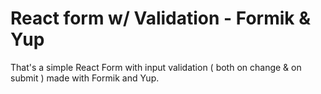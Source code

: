 # React form w/ Validation - Formik & Yup

That's a simple React Form with input validation ( both on change & on submit ) made with Formik and Yup.